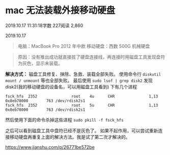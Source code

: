 # mac 无法装载外接移动硬盘

2019.10.17 11:31:18字数 227阅读 2,860

2019.10.17

> 电脑：MacBook Pro 2012 年中款
> 移动硬盘：西数 500G 机械硬盘

> 原因：没有推出成功就直接拔了硬盘连接线，再连接时用磁盘工具发现盘符为灰色，显示未装载。

**解决方式：**
磁盘工具修复、抹除、急救、装载全部失败。
使用命令行 `diskutil mount / unmount` 等也全部失败。
最后使用 `sudo lsof | grep disk2` 发现 disk2(我的移动硬盘的设备名，可以用磁盘工具看到) 下有几个进程

```undefined
fsck_hfs  2352               root    4u      CHR               1,13 0x8eb78000        763 /dev/rdisk2s1
fsck_hfs  2352               root    5u      CHR               1,13 0x8eb78000        763 /dev/rdisk2s1
```

然后使用下面的命令杀掉这些进程
`sudo pkill -f fsck_hfs`

之后可以看到磁盘工具中盘符已经不是灰色了。
如果不起作用，可以尝试重新连接移动硬盘再重复上面的解决方法。我是试了第二次才解决的。





https://www.jianshu.com/p/26771be572be